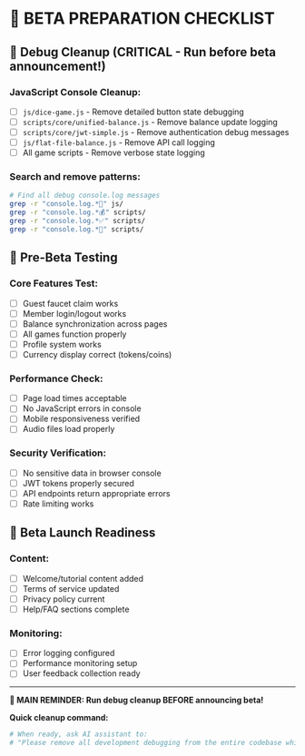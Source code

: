 # 🎯 BETA PREPARATION CHECKLIST

## 🧹 Debug Cleanup (CRITICAL - Run before beta announcement!)

### JavaScript Console Cleanup:
- [ ] `js/dice-game.js` - Remove detailed button state debugging
- [ ] `scripts/core/unified-balance.js` - Remove balance update logging
- [ ] `scripts/core/jwt-simple.js` - Remove authentication debug messages
- [ ] `js/flat-file-balance.js` - Remove API call logging
- [ ] All game scripts - Remove verbose state logging

### Search and remove patterns:
```bash
# Find all debug console.log messages
grep -r "console.log.*🎲" js/
grep -r "console.log.*💰" scripts/
grep -r "console.log.*✅" scripts/
grep -r "console.log.*🔧" scripts/
```

## 🚀 Pre-Beta Testing

### Core Features Test:
- [ ] Guest faucet claim works
- [ ] Member login/logout works
- [ ] Balance synchronization across pages
- [ ] All games function properly
- [ ] Profile system works
- [ ] Currency display correct (tokens/coins)

### Performance Check:
- [ ] Page load times acceptable
- [ ] No JavaScript errors in console
- [ ] Mobile responsiveness verified
- [ ] Audio files load properly

### Security Verification:
- [ ] No sensitive data in browser console
- [ ] JWT tokens properly secured
- [ ] API endpoints return appropriate errors
- [ ] Rate limiting works

## 📢 Beta Launch Readiness

### Content:
- [ ] Welcome/tutorial content added
- [ ] Terms of service updated
- [ ] Privacy policy current
- [ ] Help/FAQ sections complete

### Monitoring:
- [ ] Error logging configured
- [ ] Performance monitoring setup
- [ ] User feedback collection ready

---

**🎯 MAIN REMINDER: Run debug cleanup BEFORE announcing beta!**

**Quick cleanup command:**
```bash
# When ready, ask AI assistant to:
# "Please remove all development debugging from the entire codebase while keeping essential error logging"
```
